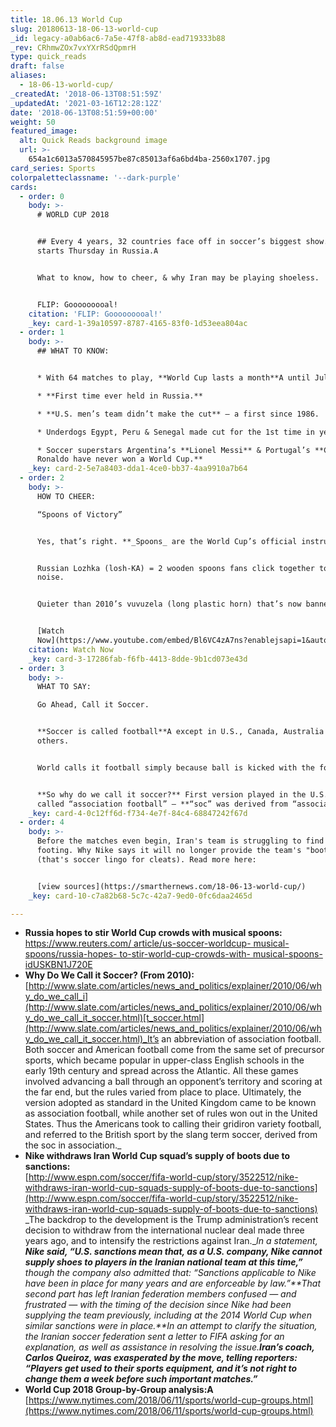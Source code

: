 ```yaml
---
title: 18.06.13 World Cup
slug: 20180613-18-06-13-world-cup
_id: legacy-a0ab6ac6-7a5e-47f8-ab8d-ead719333b88
_rev: CRhmwZOx7vxYXrRSdQpmrH
type: quick_reads
draft: false
aliases:
  - 18-06-13-world-cup/
_createdAt: '2018-06-13T08:51:59Z'
_updatedAt: '2021-03-16T12:28:12Z'
date: '2018-06-13T08:51:59+00:00'
weight: 50
featured_image:
  alt: Quick Reads background image
  url: >-
    654a1c6013a570845957be87c85013af6a6bd4ba-2560x1707.jpg
card_series: Sports
colorpaletteclassname: '--dark-purple'
cards:
  - order: 0
    body: >-
      # WORLD CUP 2018


      ## Every 4 years, 32 countries face off in soccer’s biggest show. It
      starts Thursday in Russia.A


      What to know, how to cheer, & why Iran may be playing shoeless.


      FLIP: Gooooooooal!
    citation: 'FLIP: Gooooooooal!'
    _key: card-1-39a10597-8787-4165-83f0-1d53eea804ac
  - order: 1
    body: >-
      ## WHAT TO KNOW:


      * With 64 matches to play, **World Cup lasts a month**A until July 15th.

      * **First time ever held in Russia.**

      * **U.S. men’s team didn’t make the cut** – a first since 1986.

      * Underdogs Egypt, Peru & Senegal made cut for the 1st time in years.

      * Soccer superstars Argentina’s **Lionel Messi** & Portugal’s **Cristiano
      Ronaldo have never won a World Cup.**
    _key: card-2-5e7a8403-dda1-4ce0-bb37-4aa9910a7b64
  - order: 2
    body: >-
      HOW TO CHEER:  

      “Spoons of Victory”


      Yes, that’s right. **_Spoons_ are the World Cup’s official instrument**.


      Russian Lozhka (losh-KA) = 2 wooden spoons fans click together to make
      noise.


      Quieter than 2010’s vuvuzela (long plastic horn) that’s now banned.


      [Watch
      Now](https://www.youtube.com/embed/Bl6VC4zA7ns?enablejsapi=1&autoplay=1&rel=0)
    citation: Watch Now
    _key: card-3-17286fab-f6fb-4413-8dde-9b1cd073e43d
  - order: 3
    body: >-
      WHAT TO SAY:  

      Go Ahead, Call it Soccer.


      **Soccer is called football**A except in U.S., Canada, Australia & few
      others.


      World calls it football simply because ball is kicked with the foot.


      **So why do we call it soccer?** First version played in the U.S. was
      called “association football” – **“soc” was derived from “association.”**
    _key: card-4-0c12ff6d-f734-4e7f-84c4-68847242f67d
  - order: 4
    body: >-
      Before the matches even begin, Iran's team is struggling to find its
      footing. Why Nike says it will no longer provide the team's "boots"
      (that's soccer lingo for cleats). Read more here:


      [view sources](https://smarthernews.com/18-06-13-world-cup/)
    _key: card-10-c7a82b68-5c7c-42a7-9ed0-0fc6daa2465d

---
```

* **Russia hopes to stir World Cup crowds with musical spoons:**  
[https://www.reuters.com/ article/us-soccer-worldcup- musical-spoons/russia-hopes- to-stir-world-cup-crowds-with- musical-spoons-idUSKBN1J720E](https://www.reuters.com/)
* **Why Do We Call it Soccer? (From 2010):**  
[http://www.slate.com/articles/news_and_politics/explainer/2010/06/why_do_we_call_i](http://www.slate.com/articles/news_and_politics/explainer/2010/06/why_do_we_call_it_soccer.html)[t_soccer.html](http://www.slate.com/articles/news_and_politics/explainer/2010/06/why_do_we_call_it_soccer.html)_It’s an abbreviation of association football. Both soccer and American football come from the same set of precursor sports, which became popular in upper-class English schools in the early 19th century and spread across the Atlantic. All these games involved advancing a ball through an opponent’s territory and scoring at the far end, but the rules varied from place to place. Ultimately, the version adopted as standard in the United Kingdom came to be known as association football, while another set of rules won out in the United States. Thus the Americans took to calling their gridiron variety football, and referred to the British sport by the slang term soccer, derived from the soc in association._
* **Nike withdraws Iran World Cup squad’s supply of boots due to sanctions:**  
[http://www.espn.com/soccer/fifa-world-cup/story/3522512/nike-withdraws-iran-world-cup-squads-supply-of-boots-due-to-sanctions](http://www.espn.com/soccer/fifa-world-cup/story/3522512/nike-withdraws-iran-world-cup-squads-supply-of-boots-due-to-sanctions)  
_The backdrop to the development is the Trump administration’s recent decision to withdraw from the international nuclear deal made three years ago, and to intensify the restrictions against Iran.__In a statement, **Nike said, “U.S. sanctions mean that, as a U.S. company, Nike cannot supply shoes to players in the Iranian national team at this time,”** though the company also admitted that: “Sanctions applicable to Nike have been in place for many years and are enforceable by law.”**That second part has left Iranian federation members confused — and frustrated — with the timing of the decision since Nike had been supplying the team previously, including at the 2014 World Cup when similar sanctions were in place.**In an attempt to clarify the situation, the Iranian soccer federation sent a letter to FIFA asking for an explanation, as well as assistance in resolving the issue.**Iran’s coach, Carlos Queiroz, was exasperated by the move, telling reporters: “Players get used to their sports equipment, and it’s not right to change them a week before such important matches.”**_
* **World Cup 2018 Group-by-Group analysis:A**  
[https://www.nytimes.com/2018/06/11/sports/world-cup-groups.html](https://www.nytimes.com/2018/06/11/sports/world-cup-groups.html)
